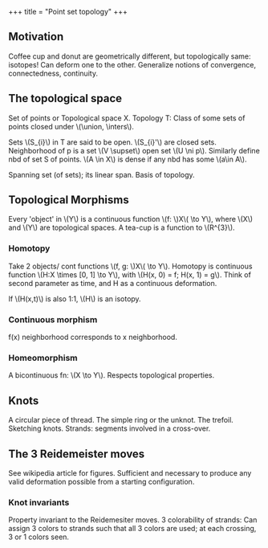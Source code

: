 +++
title = "Point set topology"
+++

## Motivation
Coffee cup and donut are geometrically different, but topologically same: isotopes! Can deform one to the other. Generalize notions of convergence, connectedness, continuity.

## The topological space
Set of points or Topological space X. Topology T: Class of some sets of points closed under \\(\union, \inters\\).

Sets \\(S_{i}\\) in T are said to be open. \\(S_{i}'\\) are closed sets. Neighborhood of p is a set \\(V \supset\\) open set \\(U \ni p\\). Similarly define nbd of set S of points. \\(A \in X\\) is dense if any nbd has some \\(a\in A\\).

Spanning set (of sets); its linear span. Basis of topology.

## Topological Morphisms
Every 'object' in \\(Y\\) is a continuous function \\(f: \\)X\\( \to Y\\), where \\(X\\) and \\(Y\\) are topological spaces. A tea-cup is a function to \\(R^{3}\\).

### Homotopy
Take 2 objects/ cont functions \\(f, g: \\)X\\( \to Y\\). Homotopy is continuous function \\(H:X \times [0, 1] \to Y\\), with \\(H(x, 0) = f; H(x, 1) = g\\). Think of second parameter as time, and H as a continuous deformation.

If \\(H(x,t)\\) is also 1:1, \\(H\\) is an isotopy.

### Continuous morphism
f(x) neighborhood corresponds to x neighborhood.

### Homeomorphism
A bicontinuous fn: \\(X \to Y\\). Respects topological properties.

## Knots
A circular piece of thread. The simple ring or the unknot. The trefoil. Sketching knots. Strands: segments involved in a cross-over.

## The 3 Reidemeister moves
See wikipedia article for figures. Sufficient and necessary to produce any valid deformation possible from a starting configuration.

### Knot invariants
Property invariant to the Reidemesiter moves. 3 colorability of strands: Can assign 3 colors to strands such that all 3 colors are used; at each crossing, 3 or 1 colors seen.


